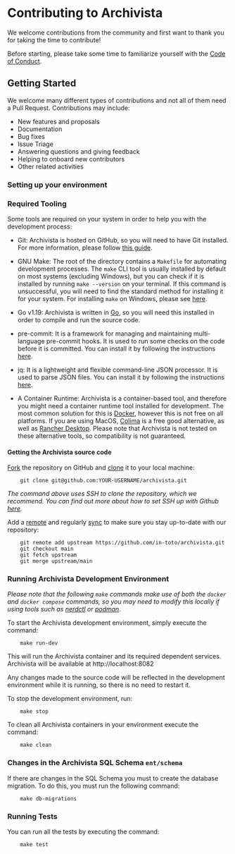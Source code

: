 # Contributing to Archivista

We welcome contributions from the community and first want to thank you for
taking the time to contribute!

Before starting, please take some time to familiarize yourself with the [Code of Conduct](CODE_OF_CONDUCT.md).


## Getting Started

We welcome many different types of contributions and not all of them need a
Pull Request. Contributions may include:

* New features and proposals
* Documentation
* Bug fixes
* Issue Triage
* Answering questions and giving feedback
* Helping to onboard new contributors
* Other related activities

### Setting up your environment

### Required Tooling
Some tools are required on your system in order to help you with
the development process:

* Git: Archivista is hosted on GitHub, so you will need to have Git installed. For
 more information, please follow [this guide](https://github.com/git-guides/install-git).

* GNU Make: The root of the directory contains a `Makefile` for automating development
 processes. The `make` CLI tool is usually installed by default on most systems
 (excluding Windows), but you can check if it is installed by running `make --version`
 on your terminal. If this command is unsuccessful, you will need to find the standard
 method for installing it for your system. For installing `make` on Windows, please see
 [here](https://gnuwin32.sourceforge.net/packages/make.html).

* Go v1.19: Archivista is written in [Go](https://golang.org/), so you
 will need this installed in order to compile and run the source code.

* pre-commit: It is a framework for managing and maintaining multi-language
 pre-commit hooks. It is used to run some checks on the code before it is
 committed. You can install it by following the instructions
 [here](https://pre-commit.com/#install).

* jq: It is a lightweight and flexible command-line JSON processor. It is
 used to parse JSON files. You can install it by following the instructions
 [here](https://stedolan.github.io/jq/download/).

* A Container Runtime: Archivista is a container-based tool, and therefore you might
 need a container runtime tool installed for development. The most common solution
 for this is [Docker](https://docs.docker.com/engine/install/), however this is not
 free on all platforms. If you are using MacOS, [Colima](https://github.com/abiosoft/colima)
 is a free good alternative, as well as [Rancher Desktop](https://github.com/rancher-sandbox/rancher-desktop).
 Please note that Archivista is not tested on these alternative tools, so compatibility
 is not guaranteed.

#### Getting the Archivista source code

[Fork](https://docs.github.com/en/get-started/quickstart/fork-a-repo>) the repository on GitHub and
[clone](https://docs.github.com/en/repositories/creating-and-managing-repositories/cloning-a-repository) it to
your local machine:
```console
    git clone git@github.com:YOUR-USERNAME/archivista.git
```
*The command above uses SSH to clone the repository, which we recommend. You can find out more
about how to set SSH up with Github [here](https://docs.github.com/en/authentication/connecting-to-github-with-ssh).*


Add a [remote](https://docs.github.com/en/pull-requests/collaborating-with-pull-requests/working-with-forks/configuring-a-remote-for-a-fork) and
regularly [sync](https://docs.github.com/en/pull-requests/collaborating-with-pull-requests/working-with-forks/syncing-a-fork) to make sure
you stay up-to-date with our repository:

```console
    git remote add upstream https://github.com/in-toto/archivista.git
    git checkout main
    git fetch upstream
    git merge upstream/main
```

### Running Archivista Development Environment

*Please note that the following `make` commands make use of both the `docker` and
`docker compose` commands, so you may need to modify this locally if using tools
such as [nerdctl](https://github.com/containerd/nerdctl) or [podman](https://github.com/containers/podman).*

To start the Archivista development environment, simply execute the command:
```console
    make run-dev
```
This will run the Archivista container and its required dependent services.
Archivista will be available at http://localhost:8082

Any changes made to the source code will be reflected in the development environment
while it is running, so there is no need to restart it.

To stop the development environment, run:

```console
    make stop
```

To clean all Archivista containers in your environment execute the command:

```console
    make clean
```

### Changes in the Archivista SQL Schema `ent/schema`

If there are changes in the SQL Schema you must to create the database migration.
To do this, you must run the following command:

```console
    make db-migrations
```

### Running Tests

You can run all the tests by executing the command:

```console
    make test
```
